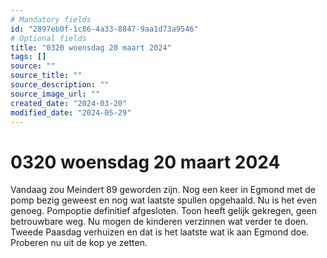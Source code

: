 ```yaml
---
# Mandatory fields
id: "2897eb0f-1c86-4a33-8847-9aa1d73a9546"
# Optional fields
title: "0320 woensdag 20 maart 2024"
tags: []
source: ""
source_title: ""
source_description: ""
source_image_url: ""
created_date: "2024-03-20"
modified_date: "2024-05-29"
---
```

# 0320 woensdag 20 maart 2024
Vandaag zou Meindert 89 geworden zijn. Nog een keer in Egmond met de pomp bezig geweest en nog wat laatste spullen opgehaald. Nu is het even genoeg. Pompoptie definitief afgesloten. Toon heeft gelijk gekregen, geen betrouwbare weg. Nu mogen de kinderen verzinnen wat verder te doen. Tweede Paasdag verhuizen en dat is het laatste wat ik aan Egmond doe. Proberen nu uit de kop ye zetten.